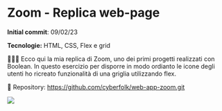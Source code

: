 # Zoom - Replica web-page

**Initial commit**: 09/02/23

**Tecnologie:** HTML, CSS, Flex e grid

🧑🏻‍💻 Ecco qui la mia replica di Zoom, uno dei primi progetti realizzati con Boolean.
In questo esercizio per disporre in modo ordianto le icone degli utenti ho ricreato funzionalità di una griglia utilizzando flex.

🔗 Repository:
https://github.com/cyberfolk/web-app-zoom.git

<img src="./public/screen/screencapture.png" />
